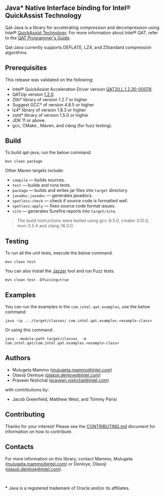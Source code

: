 ## Java* Native Interface binding for Intel® QuickAssist Technology
Qat-Java is a library for accelerating compression and decompression using Intel® [QuickAssist Technology](https://www.intel.com/content/www/us/en/architecture-and-technology/intel-quick-assist-technology-overview.html). For more information about Intel® QAT, refer to the [QAT Programmer's Guide](https://www.intel.com/content/www/us/en/content-details/743912/intel-quickassist-technology-intel-qat-software-for-linux-programmers-guide-hardware-version-2-0.html).

Qat-Java currently supports DEFLATE, LZ4, and ZStandard compression algorithms.

## Prerequisites
This release was validated on the following:

* Intel&reg; QuickAssist Acceleration Driver version [QAT20.L.1.2.30-00078](https://www.intel.com/content/www/us/en/download/765501/intel-quickassist-technology-driver-for-linux-hw-version-2-0.html). 
* QATzip version [1.2.0](https://github.com/intel/QATzip/releases).
* Zlib\* library of version 1.2.7 or higher
* Suggest GCC\* of version 4.8.5 or higher
* lz4\* library of version 1.8.3 or higher
* zstd\* library of version 1.5.0 or higher 
* JDK 11 or above.
* gcc, CMake , Maven, and clang (for fuzz testing).

## Build
To build qat-java, run the below command:
```
mvn clean package
```

Other Maven targets include:

- `compile` &mdash; builds sources.
- `test` &mdash; builds and runs tests.
- `package` &mdash; builds and writes jar files into ```target``` directory.
- `javadoc:javadoc` &mdash; generates javadocs. 
- `spotless:check` &mdash; check if source code is formatted well.
- `spotless:apply` &mdash; fixes source code format issues.
- `site` &mdash; generates Surefire reports into ```target/site```.

> The build instructions were tested using gcc-8.5.0, cmake-3.10.0, mvn-3.5.4 and clang-16.0.0.

## Testing
To run all the unit tests, execute the below command.
```
mvn clean test
```

You can also install the [Jazzer](https://github.com/CodeIntelligenceTesting/jazzer/blob/main/CONTRIBUTING.md) tool and run Fuzz tests. 
```
mvn clean test -Dfuzzing=true
```

## Examples
You can run the examples in the `com.intel.qat.examples`, use the below command:
```
java -cp .:./target/classes/ com.intel.qat.examples.<example-class>
```

Or using this command:
```
java --module-path target/classes  -m com.intel.qat/com.intel.qat.examples.<example-class>
```

## Authors
* Mulugeta Mammo (mulugeta.mammo@intel.com)
* Olasoji Denloye (olasoji.denloye@intel.com)
* Praveen Nishchal (praveen.nishchal@intel.com)

with contributions by:
* Jacob Greenfield, Matthew West, and Tommy Parisi

## Contributing
Thanks for your interest! Please see the [CONTRIBUTING.md](CONTRIBUTING.md) document for information on how to contribute.

## Contacts ##
For more information on this library, contact Mammo, Mulugeta (mulugeta.mammo@intel.com) or  Denloye, Olasoji (olasoji.denloye@intel.com).

&nbsp;

<b id="f1">*</b> Java is a registered trademark of Oracle and/or its affiliates.
